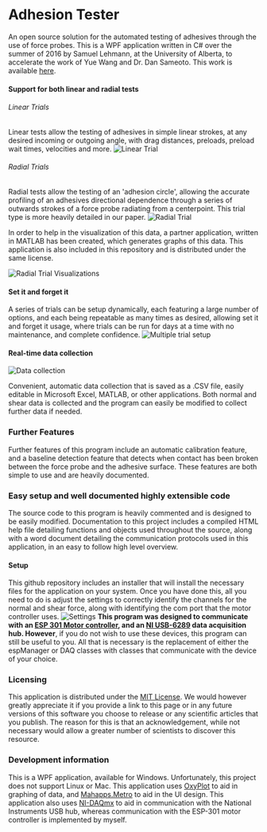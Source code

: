 # Adhesion Tester
An open source solution for the automated testing of adhesives through the use of force probes. This is a WPF application written in C# over the summer of 2016 by Samuel Lehmann, at the University of Alberta, to accelerate the work of Yue Wang and Dr. Dan Sameoto. This work is available [here](https://www.ncbi.nlm.nih.gov/pubmed/28038311 "Paper"). 
#### Support for both linear and radial tests
###### Linear Trials
Linear tests allow the testing of adhesives in simple linear strokes, at any desired incoming or outgoing angle, with drag distances, preloads, preload wait times, velocities and more. 
![Linear Trial](https://raw.githubusercontent.com/slehmann1/adhesion_tester/master/res/mainPage.png)

###### Radial Trials
Radial tests allow the testing of an 'adhesion circle', allowing the accurate profiling of an adhesives directional dependence through a series of outwards strokes of a force probe radiating from a centerpoint. This trial type is more heavily detailed in our paper.
![Radial Trial](https://raw.githubusercontent.com/slehmann1/adhesion_tester/master/res/radial%20trial.gif)

In order to help in the visualization of this data, a partner application, written in MATLAB has been created, which generates graphs of this data. This application is also included in this repository and is distributed under the same license.

![Radial Trial Visualizations](https://raw.githubusercontent.com/slehmann1/adhesion_tester/master/res/radialGraphs.jpg)

#### Set it and forget it 
A series of trials can be setup dynamically, each featuring a large number of options, and each being repeatable as many times as desired, allowing set it and forget it usage, where trials can be run for days at a time with no maintenance, and complete confidence.
![Multiple trial setup](https://raw.githubusercontent.com/slehmann1/adhesion_tester/master/res/linear%20trial.gif)

#### Real-time data collection
![Data collection](https://raw.githubusercontent.com/slehmann1/adhesion_tester/master/res/dynamicGraphs.gif)

Convenient, automatic data collection that is saved as a .CSV file, easily editable  in Microsoft Excel, MATLAB, or other applications. Both normal and shear data is collected and the program can easily be modified to collect further data if needed.

### Further Features
Further features of this program include an automatic calibration feature, and a baseline detection feature that detects when contact has been broken between the force probe and the adhesive surface. These features are both simple to use and are heavily documented.

### Easy setup and well documented highly extensible code
The source code to this program is heavily commented and is designed to be easily modified. Documentation to this project includes a compiled HTML help file detailing functions and objects used throughout the source, along with a word document detailing the communication protocols used in this application, in an easy to follow high level overview.
#### Setup
This github repository includes an installer that will install the necessary files for the application on your system. Once you have done this, all you need to do is adjust the settings to correctly identify the channels for the normal and shear force, along with identifying the com port that the motor controller uses. ![Settings](https://raw.githubusercontent.com/slehmann1/adhesion_tester/master/res/settings.png) **This program was designed to communicate with an [ESP 301 Motor controller], and an [NI USB-6289] data acquisition hub. However**, if you do not wish to use these devices, this program can still be useful to you. All that is necessary is the replacement of either the espManager or DAQ classes with classes that communicate with the device of your choice.

### Licensing
This application is distributed under the [MIT License]. We would however greatly appreciate it if you provide a link to this page or in any future versions of this software you choose to release or any scientific articles that you publish. The reason for this is that an acknowledgement, while not necessary would allow a greater number of scientists to discover this resource.

### Development information
This is a WPF application, available for Windows. Unfortunately, this project does not support Linux or Mac. This application uses [OxyPlot] to aid in graphing of data, and  [Mahapps.Metro] to aid in the UI design. This application also uses [NI-DAQmx] to aid in communication with the National Instruments USB hub, whereas communication with the ESP-301 motor controller is implemented by myself.


[ESP 301 Motor controller]: https://www.newport.com/f/esp301-3-axis-dc-and-stepper-motion-controller
[NI USB-6289]: http://sine.ni.com/nips/cds/view/p/lang/en/nid/209154
[OxyPlot]: http://www.oxyplot.org/
[Mahapps.Metro]: http://mahapps.com/
[NI-DAQmx]: http://www.ni.com/download/ni-daqmx-15.1.1/5665/en/
[MIT License]: https://opensource.org/licenses/MIT
